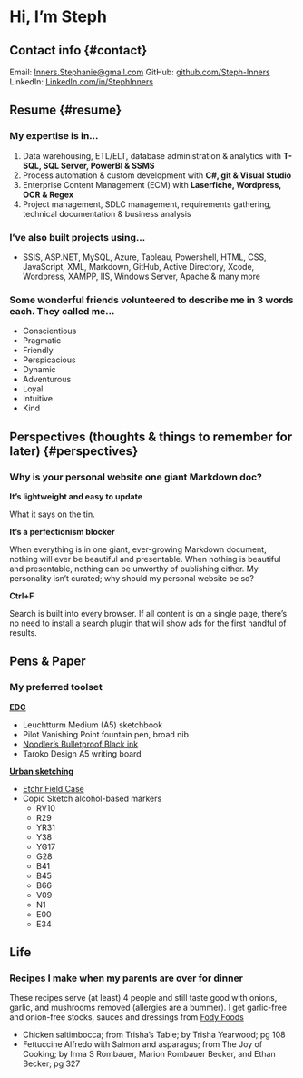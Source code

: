# Hi, I’m Steph

## Contact info {#contact}
Email: [Inners.Stephanie@gmail.com](mailto:inners.stephanie@gmail.com)
GitHub: [github.com/Steph-Inners](github.com/Steph-Inners)
LinkedIn: [LinkedIn.com/in/StephInners](LinkedIn.com/in/StephInners)

## Resume {#resume}
### My expertise is in…
1. Data warehousing, ETL/ELT, database administration & analytics with **T-SQL, SQL Server, PowerBI & SSMS**
2. Process automation & custom development with **C#, git & Visual Studio**
3. Enterprise Content Management (ECM) with **Laserfiche, Wordpress, OCR & Regex**
4. Project management, SDLC management, requirements gathering, technical documentation & business analysis

### I’ve also built projects using…
- SSIS, ASP.NET, MySQL, Azure, Tableau, Powershell, HTML, CSS, JavaScript, XML, Markdown, GitHub, Active Directory, Xcode, Wordpress, XAMPP, IIS, Windows Server, Apache & many more

### Some wonderful friends volunteered to describe me in 3 words each. They called me…
- Conscientious
- Pragmatic
- Friendly
- Perspicacious
- Dynamic
- Adventurous
- Loyal
- Intuitive
- Kind

## Perspectives (thoughts & things to remember for later) {#perspectives}
### Why is your personal website one giant Markdown doc?
**It’s lightweight and easy to update**

What it says on the tin.

**It’s a perfectionism blocker**

When everything is in one giant, ever-growing Markdown document, nothing will ever be beautiful and presentable. When nothing is beautiful and presentable, nothing can be unworthy of publishing either. My personality isn’t curated; why should my personal website be so?

**Ctrl+F**

Search is built into every browser. If all content is on a single page, there’s no need to install a search plugin that will show ads for the first handful of results.

## Pens & Paper
### My preferred toolset
**[EDC](https://www.themanual.com/fashion/what-is-edc-everyday-carry-guide/)**
- Leuchtturm Medium (A5) sketchbook
- Pilot Vanishing Point fountain pen, broad nib
- [Noodler’s Bulletproof Black ink](https://noodlersink.com/about-us/noodlers-durable-ink-classification/)
- Taroko Design A5 writing board
 
**[Urban sketching](https://thesketch.co/what-is-urban-sketching/)**
- [Etchr Field Case](https://etchrlab.com/products/etchr-field-case)
- Copic Sketch alcohol-based markers
     - RV10
     - R29
     - YR31
     - Y38
     - YG17
     - G28
     - B41
     - B45
     - B66
     - V09
     - N1
     - E00
     - E34  

## Life
### Recipes I make when my parents are over for dinner
These recipes serve (at least) 4 people and still taste good with onions, garlic, and mushrooms removed (allergies are a bummer). I get garlic-free and onion-free stocks, sauces and dressings from [Fody Foods](https://www.fodyfoods.com/)

- Chicken saltimbocca; from Trisha’s Table; by Trisha Yearwood; pg 108
- Fettuccine Alfredo with Salmon and asparagus; from The Joy of Cooking; by Irma S Rombauer, Marion Rombauer Becker, and Ethan Becker; pg 327
